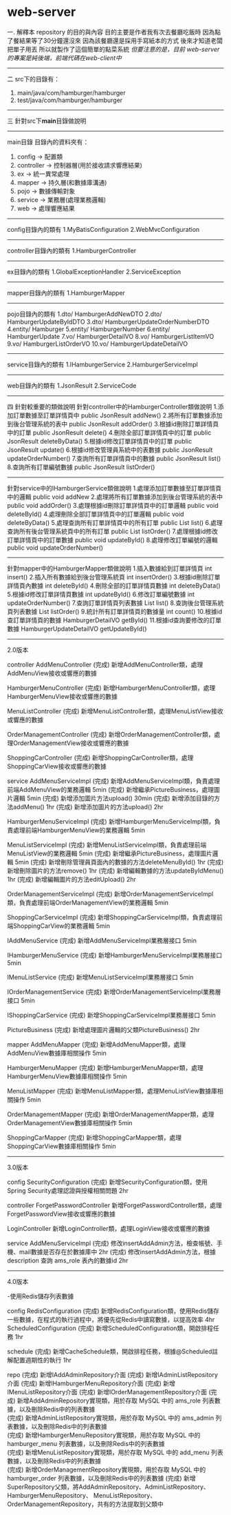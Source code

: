# web-server


一. 解釋本 repository 的目的與內容
目的主要是作者我有次去餐廳吃飯時
因為點了餐結果等了30分鐘還沒來
因為該餐廳還是採用手寫紙本的方式
後來才知道老闆把單子用丟
所以就製作了這個簡單的點菜系統
*但要注意的是，目前 web-server的專案是純後端，前端代碼在web-client中*

---------------------------------

二 src下的目錄有：
1. main/java/com/hamburger/hamburger
2. test/java/com/hamburger/hamburger

---------------------------------

三 針對src下**main**目錄做說明

---------------------------------

main目錄
目錄內的資料夾有：
1. config -> 配置類
2. controller -> 控制器層(用於接收請求響應結果)
3. ex -> 統一異常處理
4. mapper -> 持久層(和數據庫溝通)
5. pojo -> 數據傳輸對象
6. service -> 業務層(處理業務邏輯)
7. web -> 處理響應結果

---------------------------------

config目錄內的類有
1.MyBatisConfiguration
2.WebMvcConfiguration

---------------------------------

controller目錄內的類有
1.HamburgerController

---------------------------------

ex目錄內的類有
1.GlobalExceptionHandler
2.ServiceException

---------------------------------

mapper目錄內的類有
1.HamburgerMapper

---------------------------------

pojo目錄內的類有
1.dto/ HamburgerAddNewDTO
2.dto/ HamburgerUpdateByIdDTO
3.dto/ HamburgerUpdateOrderNumberDTO
4.entity/ Hamburger
5.entity/ HamburgerNumber
6.entity/ HamburgerUpdate
7.vo/ HamburgerDetailVO
8.vo/ HamburgerListItemVO
9.vo/ HamburgerListOrderVO
10.vo/ HamburgerUpdateDetailVO

---------------------------------

service目錄內的類有
1.IHamburgerService
2.HamburgerServiceImpl

---------------------------------

web目錄內的類有
1.JsonResult
2.ServiceCode

---------------------------------

四 針對較重要的類做說明
針對controller中的HamburgerController類做說明
1.添加訂單數據至訂單詳情頁中               public JsonResult addNew() 
2.將所有訂單數據添加到後台管理系統的表中    public JsonResult addOrder()
3.根據id刪除訂單詳情頁中的訂單             public JsonResult delete()
4.刪除全部訂單詳情頁中的訂單               public JsonResult deleteByData()
5.根據id修改訂單詳情頁中的訂單             public JsonResult update()
6.根據id修改管理員系統中的表數據           public JsonResult updateOrderNumber()
7.查詢所有訂單詳情頁中的數據               public JsonResult list()
8.查詢所有訂單編號數據                     public JsonResult listOrder()

---------------------------------

針對service中的IHamburgerService類做說明
1.處理添加訂單數據至訂單詳情頁中的邏輯         public void addNew
2.處理將所有訂單數據添加到後台管理系統的表中    public void addOrder()
3.處理根據id刪除訂單詳情頁中的訂單邏輯         public void deleteById()
4.處理刪除全部訂單詳情頁中的訂單邏輯           public void deleteByData()
5.處理查詢所有訂單詳情頁中的所有訂單           public List<HamburgerListItemVO> list()
6.處理查詢所有後台管理系統頁中的所有訂單        public List<HamburgerListOrderVO> listOrder()
7.處理根據id修改訂單詳情頁中的訂單數據          public void updateById()
8.處理修改訂單編號的邏輯                       public void updateOrderNumber()

---------------------------------

針對mapper中的HamburgerMapper類做說明
1.插入數據給到訂單詳情頁                       int insert()
2.插入所有數據給到後台管理系統頁                int insertOrder()
3.根據id刪除訂單詳情頁內數據                    int deleteById()
4.刪除全部的訂單詳情頁數據                      int deleteByData()
5.根據id修改訂單詳情頁數據                      int updateById()
6.修改訂單編號數據                              int updateOrderNumber()
7.查詢訂單詳情頁列表數據                         List<HamburgerListItemVO> list()
8.查詢後台管理系統頁列表數據                     List<HamburgerListOrderVO> listOrder()
9.統計所有訂單詳情頁的數據量                     int count()
10.根據id查訂單詳情頁的數據                      HamburgerDetailVO getById()
11.根據id查詢要修改的訂單數據                    HamburgerUpdateDetailVO getUpdateById()

---------------------------------

2.0版本

controller
AddMenuController
(完成) 新增AddMenuController類，處理AddMenuView接收或響應的數據

HamburgerMenuController
(完成) 新增HamburgerMenuController類，處理HamburgerMenuView接收或響應的數據

MenuListController
(完成) 新增MenuListController類，處理MenuListView接收或響應的數據

OrderManagementController
(完成) 新增OrderManagementController類，處理OrderManagementView接收或響應的數據

ShoppingCarController
(完成) 新增ShoppingCarController類，處理ShoppingCarView接收或響應的數據

service
AddMenuServiceImpl
(完成) 新增AddMenuServiceImpl類，負責處理前端AddMenuView的業務邏輯 5min
(完成) 新增繼承PictureBusiness，處理圖片邏輯 5min
(完成) 新增添加圖片方法upload() 30min
(完成) 新增添加目錄的方法addMenu() 1hr
(完成) 新增添加圖片的方法upload() 2hr

HamburgerMenuServiceImpl
(完成) 新增HamburgerMenuServiceImpl類，負責處理前端HamburgerMenuView的業務邏輯 5min



MenuListServiceImpl
(完成) 新增MenuListServiceImpl類，負責處理前端MenuListView的業務邏輯 5min
(完成) 新增繼承PictureBusiness，處理圖片邏輯 5min
(完成) 新增刪除管理員頁面內的數據的方法deleteMenuById() 1hr
(完成) 新增刪除圖片的方法remove() 1hr
(完成) 新增編輯數據的方法updateByIdMenu() 1hr
(完成) 新增編輯圖片的方法editUpload() 2hr

OrderManagementServiceImpl
(完成) 新增OrderManagementServiceImpl類，負責處理前端OrderManagementView的業務邏輯 5min


ShoppingCarServiceImpl
(完成) 新增ShoppingCarServiceImpl類，負責處理前端ShoppingCarView的業務邏輯 5min

IAddMenuService 
(完成) 新增AddMenuServiceImpl業務層接口 5min

IHamburgerMenuService
(完成) 新增HamburgerMenuServiceImpl業務層接口 5min

IMenuListService
(完成) 新增MenuListServiceImpl業務層接口 5min

IOrderManagementService
(完成) 新增OrderManagementServiceImpl業務層接口 5min

IShoppingCarService
(完成) 新增ShoppingCarServiceImpl業務層接口 5min

PictureBusiness
(完成) 新增處理圖片邏輯的父類PictureBusiness() 2hr


mapper
AddMenuMapper
(完成) 新增AddMenuMapper類，處理AddMenuView數據庫相關操作  5min

HamburgerMenuMapper
(完成) 新增HamburgerMenuMapper類，處理HamburgerMenuView數據庫相關操作  5min

MenuListMapper
(完成) 新增MenuListMapper類，處理MenuListView數據庫相關操作  5min

OrderManagementMapper
(完成) 新增OrderManagementMapper類，處理OrderManagementView數據庫相關操作  5min

ShoppingCarMapper
(完成) 新增ShoppingCarMapper類，處理ShoppingCarView數據庫相關操作  5min

---------------------------------

3.0版本

config
SecurityConfiguration
(完成) 新增SecurityConfiguration類，使用Spring Security處理認證與授權相關問題  2hr

controller
ForgetPasswordController
新增ForgetPasswordController類，處理ForgetPasswordView接收或響應的數據

LoginController
新增LoginController類，處理LoginView接收或響應的數據

service
AddMenuServiceImpl
(完成) 修改insertAddAdmin方法，檢查帳號、手機、mail數據是否存在於數據庫中 2hr
(完成) 修改insertAddAdmin方法，根據 description 查詢 ams_role 表內的數據id 2hr

---------------------------------

4.0版本

-使用Redis儲存列表數據

config
RedisConfiguration
(完成) 新增RedisConfiguration類，使用Redis儲存一些數據，在程式的執行過程中，將優先從Redis中讀寫數據，以提高效率  4hr
ScheduledConfiguration
(完成) 新增ScheduledConfiguration類，開啟排程任務  1hr

schedule
(完成) 新增CacheSchedule類，開啟排程任務，根據@Scheduled註解配置週期性的執行  1hr

repo
(完成) 新增IAddAdminRepository介面
(完成) 新增IAdminListRepository介面
(完成) 新增IHamburgerMenuRepository介面
(完成) 新增IMenuListRepository介面
(完成) 新增IOrderManagementRepository介面
(完成) 新增AddAdminRepository實現類，用於存取 MySQL 中的 ams_role 列表數據，以及刪除Redis中的列表數據  
(完成) 新增AdminListRepository實現類，用於存取 MySQL 中的 ams_admin 列表數據，以及刪除Redis中的列表數據  
(完成) 新增HamburgerMenuRepository實現類，用於存取 MySQL 中的 hamburger_menu 列表數據，以及刪除Redis中的列表數據  
(完成) 新增MenuListRepository實現類，用於存取 MySQL 中的 add_menu 列表數據，以及刪除Redis中的列表數據  
(完成) 新增OrderManagementRepository實現類，用於存取 MySQL 中的 hamburger_order 列表數據，以及刪除Redis中的列表數據 
(完成) 新增SuperRepository父類，將AddAdminRepository、AdminListRepository、HamburgerMenuRepository、
MenuListRepository、OrderManagementRepository，共有的方法提取到父類中






























